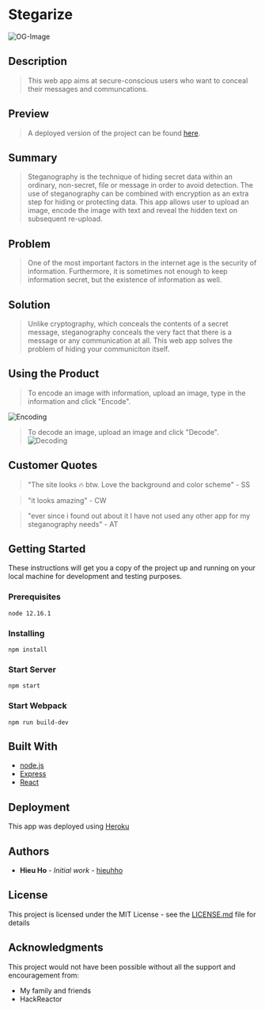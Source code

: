 # Stegarize #

![OG-Image](https://i.imgur.com/vdbKvWi.png)

## Description ##
  > This web app aims at secure-conscious users who want to conceal their messages and communcations.

## Preview
> A deployed version of the project can be found [here](https://stegarize.herokuapp.com/).

## Summary ##
  > Steganography is the technique of hiding secret data within an ordinary, non-secret, file or message in order to avoid detection. The use of steganography can be combined with encryption as an extra step for hiding or protecting data. This app allows user to upload an image, encode the image with text and reveal the hidden text on subsequent re-upload.

## Problem ##
  > One of the most important factors in the internet age is the security of information. Furthermore, it is sometimes not enough to keep information secret, but the existence of information as well.

## Solution ##
  > Unlike cryptography, which conceals the contents of a secret message, steganography conceals the very fact that there is a message or any communication at all. This web app solves the problem of hiding your communiciton itself.

## Using the Product ##
  > To encode an image with information, upload an image, type in the information and click "Encode".

  ![Encoding](https://i.imgur.com/GhNKCMu.gifv)

  > To decode an image, upload an image and click "Decode".
  ![Decoding](https://i.imgur.com/u7CqLG4.gifv)

## Customer Quotes ##
  > "The site looks 🔥 btw. Love the background and color scheme" - SS

  > "it looks amazing" - CW

  > "ever since i found out about it I have not used any other app for my steganography needs" - AT

## Getting Started

These instructions will get you a copy of the project up and running on your local machine for development and testing purposes.

### Prerequisites

```
node 12.16.1
```

### Installing

```
npm install
```

### Start Server

```
npm start
```

### Start Webpack

```
npm run build-dev
```

## Built With

* [node.js](https://nodejs.org/en/)
* [Express](https://expressjs.com/)
* [React](https://reactjs.org/)

## Deployment

This app was deployed using [Heroku](https://dashboard.heroku.com/)

## Authors

* **Hieu Ho** - *Initial work* - [hieuhho](https://github.com/hieuhho)

## License

This project is licensed under the MIT License - see the [LICENSE.md](LICENSE.md) file for details

## Acknowledgments

This project would not have been possible without all the support and encouragement from:

* My family and friends
* HackReactor
